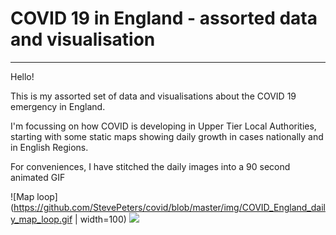 # COVID 19 in England - assorted data and visualisation
---
Hello!

This is my assorted set of data and visualisations about the COVID 19 emergency in England.

I'm focussing on how COVID is developing in Upper Tier Local Authorities, starting with some static maps showing daily growth in cases nationally and in English Regions.

For conveniences, I have stitched the daily images into a 90 second animated GIF 

![Map loop](https://github.com/StevePeters/covid/blob/master/img/COVID_England_daily_map_loop.gif | width=100)
<img src="https://github.com/StevePeters/covid/blob/master/img/COVID_England_daily_map_loop.gif">

